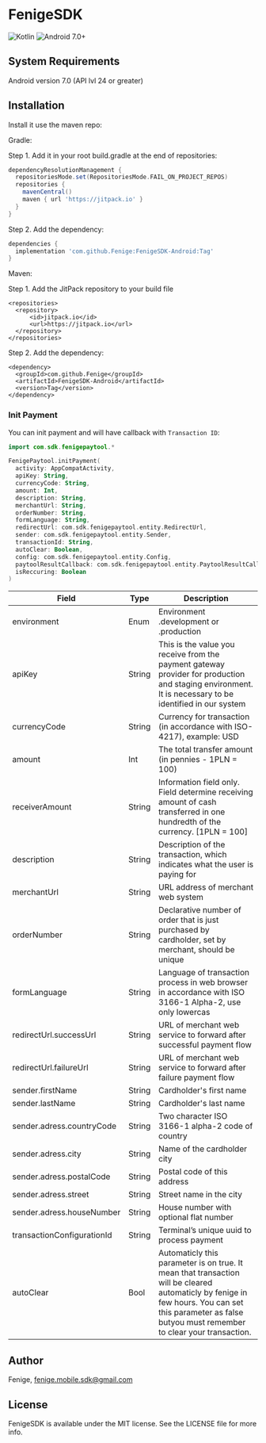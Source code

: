 
# FenigeSDK

![Kotlin](https://img.shields.io/badge/Kotlin-violet)
![Android 7.0+](https://img.shields.io/badge/Android-7.0%2B-blue)

## System Requirements
Android version 7.0 (API lvl 24 or greater)

## Installation

Install it use the maven repo:

Gradle:

Step 1. Add it in your root build.gradle at the end of repositories:
```groovy
dependencyResolutionManagement {
  repositoriesMode.set(RepositoriesMode.FAIL_ON_PROJECT_REPOS)
  repositories {
    mavenCentral()
    maven { url 'https://jitpack.io' }
  }
}
```
Step 2. Add the dependency:
```groovy
dependencies {
  implementation 'com.github.Fenige:FenigeSDK-Android:Tag'
}
```

Maven:

Step 1. Add the JitPack repository to your build file
```maven
<repositories>
  <repository>
      <id>jitpack.io</id>
      <url>https://jitpack.io</url>
  </repository>
</repositories>
```
Step 2. Add the dependency:
```maven
<dependency>
  <groupId>com.github.Fenige</groupId>
  <artifactId>FenigeSDK-Android</artifactId>
  <version>Tag</version>
</dependency>
 ```

### Init Payment

You can init payment and will have callback with `Transaction ID`:
```kotlin
import com.sdk.fenigepaytool.*

FenigePaytool.initPayment(
  activity: AppCompatActivity, 
  apiKey: String, 
  currencyCode: String, 
  amount: Int, 
  description: String, 
  merchantUrl: String, 
  orderNumber: String, 
  formLanguage: String, 
  redirectUrl: com.sdk.fenigepaytool.entity.RedirectUrl, 
  sender: com.sdk.fenigepaytool.entity.Sender, 
  transactionId: String, 
  autoClear: Boolean, 
  config: com.sdk.fenigepaytool.entity.Config,
  paytoolResultCallback: com.sdk.fenigepaytool.entity.PaytoolResultCallback,
  isReccuring: Boolean
) 
```

|Field|Type|Description|
|--|--|--|
|environment|Enum|Environment .development or .production
|apiKey|String|This is the value you receive from the payment gateway provider for production and staging environment. It is necessary to be identified in our system
|currencyCode|String|Currency for transaction (in accordance with ISO-4217), example: USD
|amount|Int|The total transfer amount (in pennies - 1PLN = 100)
|receiverAmount|String|Information field only. Field determine receiving amount of cash transferred in one hundredth of the currency. [1PLN = 100]
|description|String|Description of the transaction, which indicates what the user is paying for
|merchantUrl|String|URL address of merchant web system
|orderNumber|String|Declarative number of order that is just purchased by cardholder, set by merchant, should be unique
|formLanguage|String|Language of transaction process in web browser in accordance with ISO 3166-1 Alpha-2, use only lowercas
|redirectUrl.successUrl|String|URL of merchant web service to forward after successful payment flow
|redirectUrl.failureUrl|String|URL of merchant web service to forward after failure payment flow
|sender.firstName|String|Cardholder's first name
|sender.lastName|String|Cardholder's last name
|sender.adress.countryCode|String|Two character ISO 3166-1 alpha-2 code of country
|sender.adress.city|String|Name of the cardholder city
|sender.adress.postalCode|String|Postal code of this address
|sender.adress.street|String|Street name in the city
|sender.adress.houseNumber|String|House number with optional flat number
|transactionConfigurationId|String|Terminal’s unique uuid to process payment
|autoClear|Bool|Automaticly this parameter is on true. It mean that transaction will be cleared automaticly by fenige in few hours. You can set this parameter as false butyou must remember to clear your transaction.

## Author

Fenige, fenige.mobile.sdk@gmail.com

## License

FenigeSDK is available under the MIT license. See the LICENSE file for more info.
